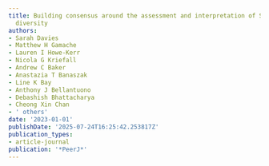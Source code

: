 ```yaml
---
title: Building consensus around the assessment and interpretation of Symbiodiniaceae
  diversity
authors:
- Sarah Davies
- Matthew H Gamache
- Lauren I Howe-Kerr
- Nicola G Kriefall
- Andrew C Baker
- Anastazia T Banaszak
- Line K Bay
- Anthony J Bellantuono
- Debashish Bhattacharya
- Cheong Xin Chan
- ' others'
date: '2023-01-01'
publishDate: '2025-07-24T16:25:42.253817Z'
publication_types:
- article-journal
publication: '*PeerJ*'
---
```

